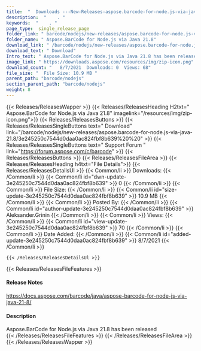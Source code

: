 ```yaml
---
title:  "  Downloads ---New-Releases-aspose.barcode-for-node.js-via-java-21.8 . " 
description:  "    . " 
keywords:  "    . " 
page_type:  single_release_page
folder_link: " barcode/nodejs/new-releases/aspose.barcode-for-node.js-via-java-21.8/"
folder_name: " Aspose.BarCode for Node.js via Java 21.8"
download_link: " /barcode/nodejs/new-releases/aspose.barcode-for-node.js-via-java-21.8/3e245250c7544d0daa0ac824fbf8b639"
download_text: " Download"
Intro_text: " Aspose.BarCode for Node.js via Java 21.8 has been released"
image_link: " https://downloads.aspose.com/resources/img/zip-icon.png"
download_count: "   8/7/2021  Downloads: 0  Views: 68"
file_size: "  File Size: 10.9 MB "
parent_path: "barcode/nodejs"
section_parent_path: "barcode/nodejs"
weight: 8 
---
```


{{< Releases/ReleasesWapper >}}
  {{< Releases/ReleasesHeading H2txt=" Aspose.BarCode for Node.js via Java 21.8" imagelink="/resources/img/zip-icon.png">}}
  {{< Releases/ReleasesButtons >}}
    {{< Releases/ReleasesSingleButtons text=" Download" link="/barcode/nodejs/new-releases/aspose.barcode-for-node.js-via-java-21.8/3e245250c7544d0daa0ac824fbf8b639%20%20" >}}
    {{< Releases/ReleasesSingleButtons text=" Support Forum " link="https://forum.aspose.com/c/barcode" >}}
  {{< Releases/ReleasesButtons >}}
  {{< Releases/ReleasesFileArea >}}
    {{< Releases/ReleasesHeading h4txt="File Details">}}
    {{< Releases/ReleasesDetailsUl >}}
            {{< Common/li  >}} Downloads: {{< /Common/li >}} 
      {{< Common/li id="dwn-update-3e245250c7544d0daa0ac824fbf8b639" >}} 0 {{< /Common/li >}} 
      {{< Common/li  >}} File Size: {{< /Common/li >}} 
      {{< Common/li id="size-update-3e245250c7544d0daa0ac824fbf8b639" >}} 10.9 MB {{< /Common/li >}} 
      {{< Common/li  >}} Posted By: {{< /Common/li >}} 
      {{< Common/li id="author-update-3e245250c7544d0daa0ac824fbf8b639" >}} Aleksander.Grinin {{< /Common/li >}} 
      {{< Common/li  >}} Views: {{< /Common/li >}} 
      {{< Common/li id="view-update-3e245250c7544d0daa0ac824fbf8b639" >}} 70 {{< /Common/li >}} 
      {{< Common/li  >}} Date Added: {{< /Common/li >}} 
      {{< Common/li id="added-update-3e245250c7544d0daa0ac824fbf8b639" >}} 8/7/2021 {{< /Common/li >}} 

    {{< /Releases/ReleasesDetailsUl >}}

  {{< Releases/ReleasesFileFeatures >}}
      <h4>Release Notes</h4><div><a href="https://docs.aspose.com/barcode/java/aspose-barcode-for-node-js-via-java-21-8/">https://docs.aspose.com/barcode/java/aspose-barcode-for-node-js-via-java-21-8/</a></div><h4>Description</h4><div class="HTMLDescription">Aspose.BarCode for Node.js via Java 21.8 has been released</div>
  {{< /Releases/ReleasesFileFeatures >}}
 {{< /Releases/ReleasesFileArea >}}
{{< /Releases/ReleasesWapper >}}


